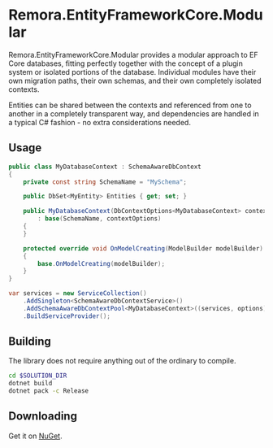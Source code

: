 Remora.EntityFrameworkCore.Modular
==============

Remora.EntityFrameworkCore.Modular provides a modular approach to EF Core databases, fitting perfectly together with the
concept of a plugin system or isolated portions of the database. Individual modules have their own migration paths, 
their own schemas, and their own completely isolated contexts.

Entities can be shared between the contexts and referenced from one to another in a completely transparent way, and 
dependencies are handled in a typical C# fashion - no extra considerations needed.

## Usage
```c#
public class MyDatabaseContext : SchemaAwareDbContext
{
    private const string SchemaName = "MySchema";

    public DbSet<MyEntity> Entities { get; set; }

    public MyDatabaseContext(DbContextOptions<MyDatabaseContext> contextOptions)
        : base(SchemaName, contextOptions)
    {
    }

    protected override void OnModelCreating(ModelBuilder modelBuilder)
    {
        base.OnModelCreating(modelBuilder);
    }
}
```

```c#
var services = new ServiceCollection()
    .AddSingleton<SchemaAwareDbContextService>()
    .AddSchemaAwareDbContextPool<MyDatabaseContext>((services, options) => ConfigureMyDatabaseContext(options))
    .BuildServiceProvider();
```

## Building
The library does not require anything out of the ordinary to compile.

```bash
cd $SOLUTION_DIR
dotnet build
dotnet pack -c Release
```

## Downloading
Get it on [NuGet][1].


[1]: https://www.nuget.org/packages/Remora.EntityFrameworkCore.Modular/
